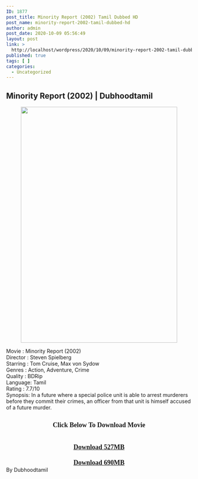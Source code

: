```yaml
---
ID: 1877
post_title: Minority Report (2002) Tamil Dubbed HD
post_name: minority-report-2002-tamil-dubbed-hd
author: admin
post_date: 2020-10-09 05:56:49
layout: post
link: >
  http://localhost/wordpress/2020/10/09/minority-report-2002-tamil-dubbed-hd/
published: true
tags: [ ]
categories:
  - Uncategorized
---
```

<div dir="ltr" style="text-align: left;" trbidi="on">
<h2 style="text-align: left;">Minority Report (2002) | Dubhoodtamil</h2>
<div class="separator" style="clear: both; text-align: center;"><a href="https://1.bp.blogspot.com/-_8qAsCimfA4/X08GK5v6KVI/AAAAAAAACRc/eJnoLkt2Vucs5i2nGPR-N259zXlTRA89gCNcBGAsYHQ/s1600/9d9a49a7526e3e976b93fbddce61bfca.jpg" style="margin-left: 1em; margin-right: 1em;"><img loading="lazy" border="0" data-original-height="1600" data-original-width="1067" height="640" src="https://1.bp.blogspot.com/-_8qAsCimfA4/X08GK5v6KVI/AAAAAAAACRc/eJnoLkt2Vucs5i2nGPR-N259zXlTRA89gCNcBGAsYHQ/s640/9d9a49a7526e3e976b93fbddce61bfca.jpg" width="424" /></a></div>
<p>Movie<span style="white-space: pre;"> </span>:<span style="white-space: pre;"> </span>Minority Report (2002)<br />Director<span style="white-space: pre;"> </span>:<span style="white-space: pre;"> </span>Steven Spielberg<br />Starring<span style="white-space: pre;"> </span>:<span style="white-space: pre;"> </span>Tom Cruise, Max von Sydow<br />Genres<span style="white-space: pre;"> </span>:<span style="white-space: pre;"> </span>Action, Adventure, Crime<br />Quality<span style="white-space: pre;"> </span>:<span style="white-space: pre;"> </span>BDRip<br />Language:<span style="white-space: pre;"> </span>Tamil<br />Rating<span style="white-space: pre;"> </span>:<span style="white-space: pre;"> </span>7.7/10<br />Synopsis: In a future where a special police unit is able to arrest murderers before they commit their crimes, an officer from that unit is himself accused of a future murder.</p>
<p></p>
<h2 style="text-align: center;"><b><span face="Verdana, sans-serif" style="font-family: verdana; font-size: large;">Click Below To Download Movie</span></b></h2>
<div style="text-align: center;"><b><span face="Verdana, sans-serif" style="font-family: verdana; font-size: large;"><br /></span></b></div>
<div style="text-align: center;"><b><span face="Verdana, sans-serif" style="font-family: verdana; font-size: large;"><a href="https://oncehelp.com/minority-report-1" target="_blank" rel="noopener noreferrer">Download 527MB</a></span></b></div>
<div style="text-align: center;"><b><span face="Verdana, sans-serif" style="font-family: verdana; font-size: large;"><br /></span></b></div>
<div style="text-align: center;"><b><span face="Verdana, sans-serif" style="font-family: verdana; font-size: large;"><a href="https://oncehelp.com/minority-report-2" target="_blank" rel="noopener noreferrer">Download 690MB</a></span></b></div>
<div style="text-align: center;"></div>
<div style="text-align: center;"></div>
<div style="text-align: center;"></div>
<div style="text-align: center;"></div>
<div style="text-align: left;">By Dubhoodtamil</div>
</div>
